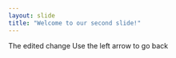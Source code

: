 ```yaml
---
layout: slide
title: "Welcome to our second slide!"
---
```

The edited change
Use the left arrow to go back

